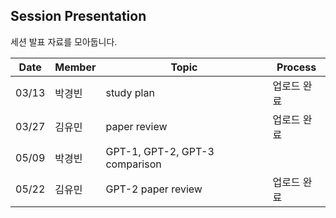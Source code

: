 ## Session Presentation
세션 발표 자료를 모아둡니다.

|Date|Member|Topic|Process|
|----|------|---------------------------------------|-------|
|03/13|박경빈|study plan|업로드 완료|
|03/27|김유민|<Attention Is All You Need> paper review|업로드 완료|
|05/09|박경빈|GPT-1, GPT-2, GPT-3 comparison||
|05/22|김유민|GPT-2 <Language Models are Unsupervised Multitask Learners> paper review|업로드 완료|
